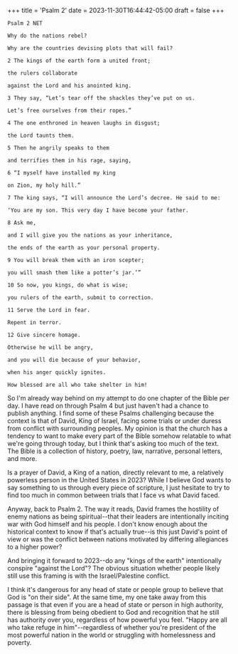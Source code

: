 +++
title = 'Psalm 2'
date = 2023-11-30T16:44:42-05:00
draft = false
+++

```
Psalm 2 NET

Why do the nations rebel?

Why are the countries devising plots that will fail?

2 The kings of the earth form a united front;

the rulers collaborate

against the Lord and his anointed king.

3 They say, “Let’s tear off the shackles they’ve put on us.

Let’s free ourselves from their ropes.”

4 The one enthroned in heaven laughs in disgust;

the Lord taunts them.

5 Then he angrily speaks to them

and terrifies them in his rage, saying,

6 “I myself have installed my king

on Zion, my holy hill.”

7 The king says, “I will announce the Lord’s decree. He said to me:

‘You are my son. This very day I have become your father.

8 Ask me,

and I will give you the nations as your inheritance,

the ends of the earth as your personal property.

9 You will break them with an iron scepter;

you will smash them like a potter’s jar.’”

10 So now, you kings, do what is wise;

you rulers of the earth, submit to correction.

11 Serve the Lord in fear.

Repent in terror.

12 Give sincere homage.

Otherwise he will be angry,

and you will die because of your behavior,

when his anger quickly ignites.

How blessed are all who take shelter in him!
```

So I'm already way behind on my attempt to do one chapter of the Bible per day. 
I have read on through Psalm 4 but just haven't had a chance to publish anything. 
I find some of these Psalms challenging because the context is that of David, King of 
Israel, facing some trials or under duress from conflict with surrounding peoples. 
My opinion is that the church has a tendency to want to make every part of the Bible
somehow relatable to what we're going through today, but I think that's asking too
much of the text. The Bible is a collection of history, poetry, law, narrative, personal
letters, and more. 

Is a prayer of David, a King of a nation, directly relevant to me, a relatively powerless
person in the United States in 2023? While I believe God wants to say something to us
through every piece of scripture, I just hesitate to try to find too much in common between
trials that I face vs what David faced.

Anyway, back to Psalm 2. The way it reads, David frames the hostility of enemy nations
as being spiritual--that their leaders are intentionally inciting war with God himself
and his people. I don't know enough about the historical context to know if that's 
actually true--is this just David's point of view or was the conflict between nations
motivated by differing allegiances to a higher power?

And bringing it forward to 2023--do any "kings of the earth" intentionally conspire "against the Lord"?
The obvious situation whether people likely still use this framing is with the Israel/Palestine 
conflict. 

I think it's dangerous for any head of state or people group to believe that God is 
"on their side". At the same time, my one take away from this passage is that
even if you are a head of state or person in high authority, there is blessing from 
being obedient to God and recognition that he still has authority over you, regardless
of how powerful you feel. "Happy are all who take refuge in him"--regardless of whether 
you're president of the most powerful nation in the world or struggling with homelessness
and poverty. 
